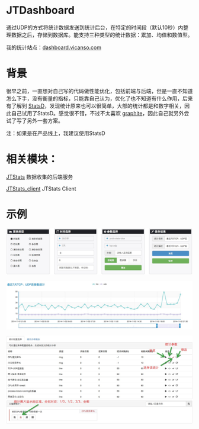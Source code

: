 JTDashboard
======

通过UDP的方式将统计数据发送到统计后台，在特定的时间段（默认10秒）内整理数据之后，存储到数据库。能支持三种类型的统计数据：累加、均值和数值型。

我的统计站点：[dashboard.vicanso.com](http://dashboard.vicanso.com/)


背景
======


很早之前，一直想对自己写的代码做性能优化，包括前端与后端，但是一直不知道怎么下手，没有衡量的指标，只能靠自己认为，优化了也不知道有什么作用，后来有了解到 [StatsD](https://github.com/etsy/statsd)，发现统计原来也可以很简单，大部的统计都是和数字相关，因此自己试用了StatsD。感觉很不错，不过不太喜欢 [graphite](http://graphite.readthedocs.org/en/latest/)，因此自己就另外尝试了写了另外一套方案。

注：如果是在产品线上，我建议使用StatsD


相关模块：
======

[JTStats](https://github.com/vicanso/jtstats) 数据收集的后端服务

[JTStats_client](https://github.com/vicanso/jtstats_client) JTStats Client



示例
======


![配置](https://raw.githubusercontent.com/vicanso/jtdashboard/master/dest/statics/pics/001.png)


![折线图](https://raw.githubusercontent.com/vicanso/jtdashboard/master/dest/statics/pics/002.png)


![配置组合](https://raw.githubusercontent.com/vicanso/jtdashboard/master/dest/statics/pics/003.png)

